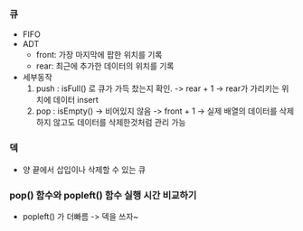 ### 큐 
- FIFO 
- ADT
    - front: 가장 마지막에 팝한 위치를 기록 
    - rear: 최근에 추가한 데이터의 위치를 기록 
- 세부동작 
    1. push : isFull() 로 큐가 가득 찼는지 확인. -> rear + 1 -> rear가 가리키는 위치에 데이터 insert 
    2. pop : isEmpty() -> 비어있지 않음 -> front + 1 -> 실제 배열의 데이터를 삭제하지 않고도 데이터를 삭제한것처럼 관리 가능 

### 덱 
- 양 끝에서 삽입이나 삭제할 수 있는 큐 

### pop() 함수와 popleft() 함수 실행 시간 비교하기 
- popleft() 가 더빠름 -> 덱을 쓰자~ 